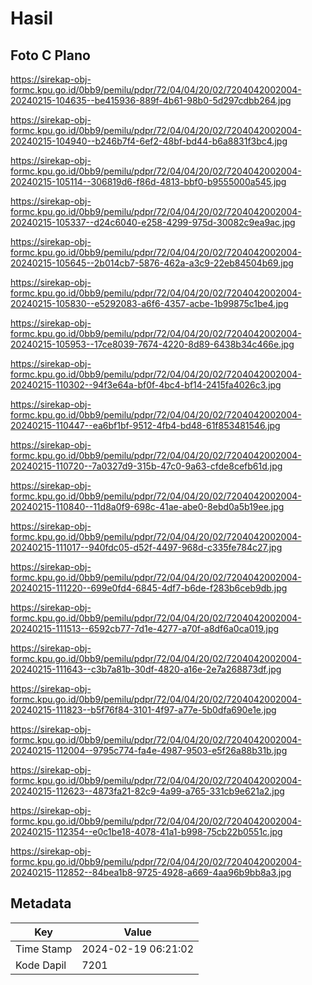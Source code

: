 # Hasil

## Foto C Plano

https://sirekap-obj-formc.kpu.go.id/0bb9/pemilu/pdpr/72/04/04/20/02/7204042002004-20240215-104635--be415936-889f-4b61-98b0-5d297cdbb264.jpg

https://sirekap-obj-formc.kpu.go.id/0bb9/pemilu/pdpr/72/04/04/20/02/7204042002004-20240215-104940--b246b7f4-6ef2-48bf-bd44-b6a8831f3bc4.jpg

https://sirekap-obj-formc.kpu.go.id/0bb9/pemilu/pdpr/72/04/04/20/02/7204042002004-20240215-105114--306819d6-f86d-4813-bbf0-b9555000a545.jpg

https://sirekap-obj-formc.kpu.go.id/0bb9/pemilu/pdpr/72/04/04/20/02/7204042002004-20240215-105337--d24c6040-e258-4299-975d-30082c9ea9ac.jpg

https://sirekap-obj-formc.kpu.go.id/0bb9/pemilu/pdpr/72/04/04/20/02/7204042002004-20240215-105645--2b014cb7-5876-462a-a3c9-22eb84504b69.jpg

https://sirekap-obj-formc.kpu.go.id/0bb9/pemilu/pdpr/72/04/04/20/02/7204042002004-20240215-105830--e5292083-a6f6-4357-acbe-1b99875c1be4.jpg

https://sirekap-obj-formc.kpu.go.id/0bb9/pemilu/pdpr/72/04/04/20/02/7204042002004-20240215-105953--17ce8039-7674-4220-8d89-6438b34c466e.jpg

https://sirekap-obj-formc.kpu.go.id/0bb9/pemilu/pdpr/72/04/04/20/02/7204042002004-20240215-110302--94f3e64a-bf0f-4bc4-bf14-2415fa4026c3.jpg

https://sirekap-obj-formc.kpu.go.id/0bb9/pemilu/pdpr/72/04/04/20/02/7204042002004-20240215-110447--ea6bf1bf-9512-4fb4-bd48-61f853481546.jpg

https://sirekap-obj-formc.kpu.go.id/0bb9/pemilu/pdpr/72/04/04/20/02/7204042002004-20240215-110720--7a0327d9-315b-47c0-9a63-cfde8cefb61d.jpg

https://sirekap-obj-formc.kpu.go.id/0bb9/pemilu/pdpr/72/04/04/20/02/7204042002004-20240215-110840--11d8a0f9-698c-41ae-abe0-8ebd0a5b19ee.jpg

https://sirekap-obj-formc.kpu.go.id/0bb9/pemilu/pdpr/72/04/04/20/02/7204042002004-20240215-111017--940fdc05-d52f-4497-968d-c335fe784c27.jpg

https://sirekap-obj-formc.kpu.go.id/0bb9/pemilu/pdpr/72/04/04/20/02/7204042002004-20240215-111220--699e0fd4-6845-4df7-b6de-f283b6ceb9db.jpg

https://sirekap-obj-formc.kpu.go.id/0bb9/pemilu/pdpr/72/04/04/20/02/7204042002004-20240215-111513--6592cb77-7d1e-4277-a70f-a8df6a0ca019.jpg

https://sirekap-obj-formc.kpu.go.id/0bb9/pemilu/pdpr/72/04/04/20/02/7204042002004-20240215-111643--c3b7a81b-30df-4820-a16e-2e7a268873df.jpg

https://sirekap-obj-formc.kpu.go.id/0bb9/pemilu/pdpr/72/04/04/20/02/7204042002004-20240215-111823--b5f76f84-3101-4f97-a77e-5b0dfa690e1e.jpg

https://sirekap-obj-formc.kpu.go.id/0bb9/pemilu/pdpr/72/04/04/20/02/7204042002004-20240215-112004--9795c774-fa4e-4987-9503-e5f26a88b31b.jpg

https://sirekap-obj-formc.kpu.go.id/0bb9/pemilu/pdpr/72/04/04/20/02/7204042002004-20240215-112623--4873fa21-82c9-4a99-a765-331cb9e621a2.jpg

https://sirekap-obj-formc.kpu.go.id/0bb9/pemilu/pdpr/72/04/04/20/02/7204042002004-20240215-112354--e0c1be18-4078-41a1-b998-75cb22b0551c.jpg

https://sirekap-obj-formc.kpu.go.id/0bb9/pemilu/pdpr/72/04/04/20/02/7204042002004-20240215-112852--84bea1b8-9725-4928-a669-4aa96b9bb8a3.jpg


## Metadata

| Key        | Value               |
| ---------- | ------------------- |
| Time Stamp | 2024-02-19 06:21:02 |
| Kode Dapil | 7201                |




